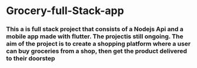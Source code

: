 # Grocery-full-Stack-app
### This a is full stack project that consists of a Nodejs Api and a mobile app made with flutter. The projectis still ongoing. The aim of the project is to create a shopping platform where a user can buy groceries from a shop, then get the product delivered to their doorstep
